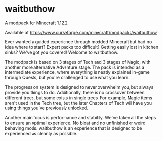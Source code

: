 # waitbuthow

A modpack for Minecraft 1.12.2

Available at https://www.curseforge.com/minecraft/modpacks/waitbuthow

Ever wanted a guided experience through modded Minecraft but had no idea where to start? Expert packs too difficult? Getting easily lost in kitchen sinks? We've got you covered! Welcome to waitbuthow.

The modpack is based on 3 stages of Tech and 3 stages of Magic, with another more alternative Adventure stage. The pack is intended as a intermediate experience, where everything is neatly explained in-game through Quests, but you're challenged to use what you learn.

The progression system is designed to never overwhelm you, but always provide you things to do. Additionally, there is no crossover between different trees, but some exists in single trees. For example, Magic items aren't used in the Tech tree, but the later Chapters of Tech will have you using things you've previously unlocked.

Another main focus is performance and stability. We've taken all the steps to ensure an optimal experience. No bloat and no unfinished or weird behaving mods. waitbuthow is an experience that is designed to be experienced as cleanly as possible.
